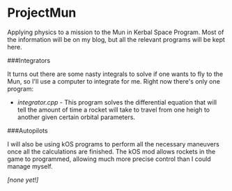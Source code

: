 # ProjectMun
Applying physics to a mission to the Mun in Kerbal Space Program. Most of the information will be on my blog, 
but all the relevant programs will be kept here.

###Integrators

It turns out there are some nasty integrals to solve if one wants to fly to the Mun, so I'll use a computer to integrate 
for me. Right now there's only one program:

* *integrator.cpp* - This program solves the differential equation that will tell the amount of time a rocket will take to travel from one heigh to another given certain orbital parameters.

###Autopilots

I will also be using kOS programs to perform all the necessary maneuvers once all the calculations are finished. 
The kOS mod allows rockets in the game to programmed, allowing much more precise control than I could manage myself.

*[none yet!]*

